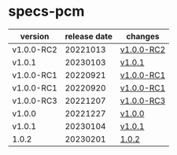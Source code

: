 # specs-pcm	


|version|release date|changes|
|---|---|---|
|v1.0.0-RC2|20221013|[v1.0.0-RC2](./v1.0.0-RC2-20221013.md)|
|v1.0.1|20230103|[v1.0.1](./v1.0.1-20230103.md)|
|v1.0.0-RC1|20220921|[v1.0.0-RC1](./v1.0.0-RC1-20220921.md)|
|v1.0.0-RC1|20220920|[v1.0.0-RC1](./v1.0.0-RC1-20220920.md)|
|v1.0.0-RC3|20221207|[v1.0.0-RC3](./v1.0.0-RC3-20221207.md)|
|v1.0.0|20221227|[v1.0.0](./v1.0.0-20221227.md)|
|v1.0.1|20230104|[v1.0.1](./v1.0.1-20230104.md)|
|1.0.2|20230201|[1.0.2](./1.0.2-20230201.md)|
